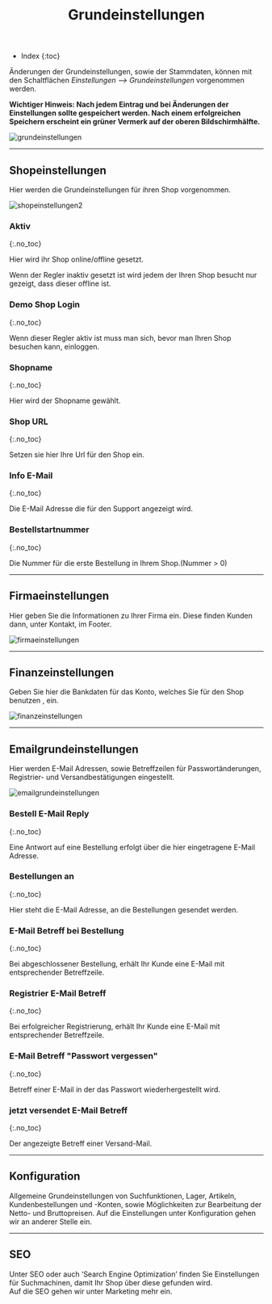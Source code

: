 ﻿---
layout: post
title: Grundeinstellungen
tags: erstbenutzung
---


+ Index
{:toc}


Änderungen der Grundeinstellungen, sowie der Stammdaten, können mit den Schaltflächen *Einstellungen --> Grundeinstellungen* vorgenommen werden.


**Wichtiger Hinweis:
Nach jedem Eintrag und bei Änderungen der Einstellungen sollte gespeichert werden. Nach einem erfolgreichen Speichern erscheint ein grüner Vermerk auf der oberen Bildschirmhälfte.**


![grundeinstellungen]


------


## Shopeinstellungen


Hier werden die Grundeinstellungen für ihren Shop vorgenommen.


![shopeinstellungen2]


### Aktiv
{:.no_toc}


Hier wird ihr Shop online/offline gesetzt.


Wenn der Regler inaktiv gesetzt ist wird jedem der Ihren Shop besucht nur gezeigt, dass dieser offline ist.


### Demo Shop Login
{:.no_toc}


Wenn dieser Regler aktiv ist muss man sich, bevor man Ihren Shop besuchen kann, einloggen.


### Shopname
{:.no_toc}


Hier wird der Shopname gewählt.


### Shop URL
{:.no_toc}


Setzen sie hier Ihre Url für den Shop ein.


### Info E-Mail
{:.no_toc}


Die E-Mail Adresse die für den Support angezeigt wird.


### Bestellstartnummer
{:.no_toc}


Die Nummer für die erste Bestellung in Ihrem Shop.(Nummer  > 0)


------


## Firmaeinstellungen


Hier geben Sie die Informationen zu Ihrer Firma ein. Diese finden Kunden dann, unter Kontakt, im Footer.


![firmaeinstellungen]


------


## Finanzeinstellungen


Geben Sie hier die Bankdaten für das Konto, welches Sie für den Shop benutzen , ein.


![finanzeinstellungen]


------


## Emailgrundeinstellungen


Hier werden E-Mail Adressen, sowie Betreffzeilen für Passwortänderungen, Registrier- und Versandbestätigungen eingestellt.


![emailgrundeinstellungen]


### Bestell E-Mail Reply
{:.no_toc}


Eine Antwort auf eine Bestellung erfolgt über die hier eingetragene E-Mail Adresse.


### Bestellungen an
{:.no_toc}


Hier steht die E-Mail Adresse, an die Bestellungen gesendet werden.


### E-Mail Betreff bei Bestellung
{:.no_toc}


Bei abgeschlossener Bestellung, erhält Ihr Kunde eine E-Mail mit entsprechender Betreffzeile.


### Registrier E-Mail Betreff
{:.no_toc}


Bei erfolgreicher Registrierung, erhält Ihr Kunde eine E-Mail mit entsprechender Betreffzeile.


### E-Mail Betreff "Passwort vergessen"
{:.no_toc}


Betreff einer E-Mail in der das Passwort wiederhergestellt wird.


### jetzt versendet E-Mail Betreff 
{:.no_toc}


Der angezeigte Betreff einer Versand-Mail.


------


## Konfiguration
Allgemeine Grundeinstellungen von Suchfunktionen, Lager, Artikeln, Kundenbestellungen und -Konten, sowie Möglichkeiten zur Bearbeitung der Netto- und Bruttopreisen.
Auf die Einstellungen unter Konfiguration gehen wir an anderer Stelle ein.


------


## SEO


Unter SEO oder auch ‘Search Engine Optimization’ finden Sie Einstellungen für Suchmachinen, damit Ihr Shop über diese gefunden wird.  
Auf die SEO gehen wir unter Marketing mehr ein.


[grundeinstellungen]:/wiki/img/grundeinstellungen/grundeinstellungen.png


[shopeinstellungen1]: /wiki/img/grundeinstellungen/shopeinstellungen1.png


[shopeinstellungen2]: /wiki/img/grundeinstellungen/shopeinstellungen2.png


[firmaeinstellungen]: /wiki/img/grundeinstellungen/firmaeinstellungen.png


[finanzeinstellungen]: /wiki/img/grundeinstellungen/finanzeinstellungen.png


[emailgrundeinstellungen]: /wiki/img/grundeinstellungen/emailgrundeinstellungen.png